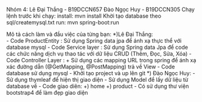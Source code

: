 Nhóm 4:
 Lê Đại Thắng - B19DCCN657
 Đào Ngọc Huy - B19DCCN305
Chạy lệnh trước khi chạy:
install: mvn install
Khời tạo database theo sql/createmysql.txt
run: mvn spring-boot:run

Mô tả cách làm và đầu việc của từng bạn: 
*)Lê Đại Thắng:  
      - Code ProductEntity : Sử dụng Spring data jpa để ánh xạ thực thể với database mysql
      - Code Service layer : Sử dụng Spring data Jpa để code các chức năng dịch vụ thao tác với dữ liệu CRUD (Thêm, Đọc, Sửa, Xóa)
      - Code Controller Layer : 
        + Sử dụng các mapping URL trong spring để ánh xạ xác đường dẫn (@GetMapping, @PostMapping) trả về View
      - Code database sử dụng mysql
      - Khởi tạo project và up lên git
*) Đào Ngọc Huy:
      - Sử dụng thymleaf để hiện thị giao diện
      - Sử dụng Model để lấy dữ liệu từ database về
      - Code giao diên: 
        +) home
        +) product
      - Có sử dụng thư viện bootstrap4 để làm đẹp giao diện
